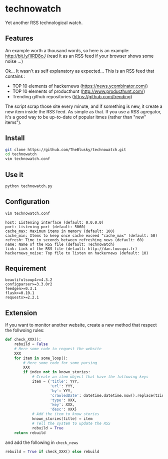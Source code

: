 # technowatch
Yet another RSS technological watch.

## Features
An example worth a thousand words, so here is an example: http://bit.ly/1IRD8cJ (read it as an RSS feed if your browser shows some noise ...)

Ok... It wasn't as self explanatory as expected... This is an RSS feed that contains :
  - TOP 10 elements of hackernews (https://news.ycombinator.com/)
  - TOP 10 elements of producthunt (http://www.producthunt.com/)
  - Trending github repositories (https://github.com/trending)
  
The script scrap those site every minute, and if something is new, it create a new item inside the RSS feed. As simple as that.
If you use a RSS agregator, it's a good way to be up-to-date of popular itmes (rather than "new" items").
## Install
```bash
git clone https://github.com/TheBlusky/technowatch.git
cd technowatch
vim technowatch.conf
```
## Use it
```bash
python technowatch.py
```
## Configuration
```bash
vim technowatch.conf
```
```
host: Listening interface (default: 0.0.0.0)
port: Listening port (default: 5060)
cache_max: Maximum items in memory (default: 100)
cache_min: Items to keep once cache exceed "cache_max" (default: 50)
refresh: Time in seconds between refreshing news (default: 60)
name: Name of the RSS file (default: Technowatch)
link: Link of the RSS file (default: http://dan.lousqui.fr)
hackernews_noise: Top file to listen on hackernews (default: 10)
```
## Requirement
```
beautifulsoup4>=4.3.2
configparser>=3.3.0r2
feedgen>=0.3.1
flask>=0.10.1
requests>=2.2.1
```
## Extension
If you want to monitor another website, create a new method that respect the follwoing rules:
```python
def check_XXX():
    rebuild = False
    # Here some code to request the website
    XXX
    for item in some_loop():
        # Here some code for some parsing
        XXX
        if index not in known_stories:
            # Create an item object that have the following keys
            item = {'title': YYY,
                    'url': YYY,
                    'by': YYY,
                    'crawledDate': datetime.datetime.now().replace(tzinfo=pytz.utc),
                    'type': XXX,
                    'key': XXX,
                    'desc': XXX}
            # Add the item to know_stories
            known_stories[title] = item
            # Tell the system to update the RSS
            rebuild = True
    return rebuild
```
and add the following in `check_news`
```python
rebuild = True if check_XXX() else rebuild
```